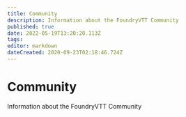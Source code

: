 ```yaml
---
title: Community
description: Information about the FoundryVTT Community
published: true
date: 2022-05-19T13:20:20.113Z
tags: 
editor: markdown
dateCreated: 2020-09-23T02:18:46.724Z
---
```


# Community
Information about the FoundryVTT Community